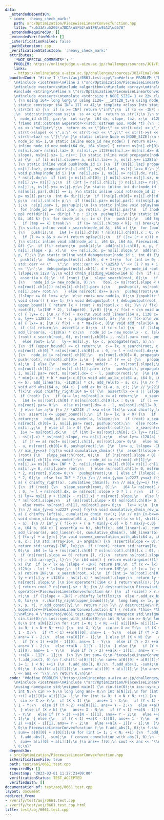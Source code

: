 ```yaml
---
data:
  _extendedDependsOn:
  - icon: ':heavy_check_mark:'
    path: src/Optimization/PiecewiseLinearConvexfunction.hpp
    title: "\u533A\u5206\u7DDA\u5F62\u51F8\u95A2\u6570"
  _extendedRequiredBy: []
  _extendedVerifiedWith: []
  _isVerificationFailed: false
  _pathExtension: cpp
  _verificationStatusIcon: ':heavy_check_mark:'
  attributes:
    '*NOT_SPECIAL_COMMENTS*': ''
    PROBLEM: https://onlinejudge.u-aizu.ac.jp/challenges/sources/JOI/Final/0661
    links:
    - https://onlinejudge.u-aizu.ac.jp/challenges/sources/JOI/Final/0661
  bundledCode: "#line 1 \"test/aoj/0661.test.cpp\"\n#define PROBLEM \"https://onlinejudge.u-aizu.ac.jp/challenges/sources/JOI/Final/0661\"\
    \n#include <iostream>\n#line 2 \"src/Optimization/PiecewiseLinearConvexfunction.hpp\"\
    \n#include <vector>\n#include <algorithm>\n#include <array>\n#include <sstream>\n\
    #include <string>\n#line 8 \"src/Optimization/PiecewiseLinearConvexfunction.hpp\"\
    \n#include <cassert>\ntemplate <std::size_t NODE_SIZE= 1 << 22> class PiecewiseLinearConvexfunction\
    \ {\n using i64= long long;\n using i128= __int128_t;\n using node_id= std::int_least32_t;\n\
    \ static constexpr i64 INF= 1ll << 41;\n template <class Int> static inline std::string\
    \ str(Int x) {\n  if (x >= INF) return \"inf\";\n  if (x <= -INF) return \"-inf\"\
    ;\n  std::stringstream ss;\n  ss << x;\n  return ss.str();\n }\n struct Node {\n\
    \  node_id ch[2], par;\n  int sz;\n  i64 dx, slope, laz, x;\n  i128 y;\n };\n\
    \ friend std::ostream &operator<<(std::ostream &os, Node *t) {\n  if (!t) return\
    \ os << \"nullptr\";\n  return os << \"{dx:\" << str(t->dx) << \",slope:\" <<\
    \ str(t->slope) << \",x:\" << str(t->x) << \",y:\" << str(t->y) << \",laz:\" <<\
    \ str(t->laz) << \"}\";\n }\n static inline Node ns[NODE_SIZE];\n static inline\
    \ node_id ni= 1;\n static inline node_id new_node() { return ni++; }\n static\
    \ inline node_id new_node(i64 dx, i64 slope) { return ns[ni].ch[0]= ns[ni].ch[1]=\
    \ ns[ni].par= ns[ni].laz= 0, ns[ni].y= i128(ns[ni].x= ns[ni].dx= dx) * (ns[ni].slope=\
    \ slope), ns[ni].sz= 1, ni++; }\n static inline void propagate(node_id i, i64\
    \ a) {\n  if (i) ns[i].slope+= a, ns[i].laz+= a, ns[i].y+= i128(a) * ns[i].x;\n\
    \ }\n static inline void push(node_id i) {\n  if (ns[i].laz) propagate(ns[i].ch[0],\
    \ ns[i].laz), propagate(ns[i].ch[1], ns[i].laz), ns[i].laz= 0;\n }\n static inline\
    \ void pushup(node_id i) {\n  ns[i].sz= 1, ns[i].x= ns[i].dx, ns[i].y= i128(ns[i].slope)\
    \ * ns[i].dx;\n  if (int j= ns[i].ch[0]; j) ns[i].sz+= ns[j].sz, ns[i].x+= ns[j].x,\
    \ ns[i].y+= ns[j].y;\n  if (int j= ns[i].ch[1]; j) ns[i].sz+= ns[j].sz, ns[i].x+=\
    \ ns[j].x, ns[i].y+= ns[j].y;\n }\n static inline int dir(node_id i) { return\
    \ ns[ns[i].par].ch[1] == i; }\n static inline void rot(node_id i) {\n  node_id\
    \ p= ns[i].par;\n  int d= dir(i);\n  if ((ns[p].ch[d]= ns[i].ch[!d])) ns[ns[p].ch[d]].par=\
    \ p;\n  ns[i].ch[!d]= p;\n  if ((ns[i].par= ns[p].par)) ns[ns[p].par].ch[dir(p)]=\
    \ i;\n  ns[p].par= i, pushup(p);\n }\n static inline void splay(node_id i) {\n\
    \  for (node_id p= ns[i].par; p; rot(i), p= ns[i].par)\n   if (node_id pp= ns[p].par;\
    \ pp) rot(dir(i) == dir(p) ? p : i);\n  pushup(i);\n }\n static inline void slope_search(node_id\
    \ &i, i64 k) {\n  for (node_id s;; i= s) {\n   push(i);\n   i64 tmp= ns[i].slope;\n\
    \   if (tmp == k) break;\n   if (s= ns[i].ch[tmp < k]; !s) break;\n  }\n  splay(i);\n\
    \ }\n static inline void x_search(node_id &i, i64 x) {\n  for (bool c;; i= ns[i].ch[c])\
    \ {\n   push(i);\n   i64 l= ns[i].ch[0] ? ns[ns[i].ch[0]].x : 0, r= l + ns[i].dx;\n\
    \   if (l <= x && x <= r) return splay(i);\n   if ((c= (r < x))) x-= r;\n  }\n\
    \ }\n static inline void add(node_id i, i64 &x, i64 &p, PiecewiseLinearConvexfunction\
    \ &f) {\n  if (!i) return;\n  push(i);\n  add(ns[i].ch[0], x, p, f);\n  f.add_ax_bx_c(0,\
    \ ns[i].slope - p, x);\n  x+= ns[i].dx, p= ns[i].slope;\n  add(ns[i].ch[1], x,\
    \ p, f);\n }\n static inline void debugoutput(node_id i, int d) {\n  if (!i) return;\n\
    \  push(i);\n  debugoutput(ns[i].ch[0], d + 1);\n  for (int i= 0; i < d; ++i)\
    \ std::cerr << \"   \";\n  std::cerr << \"\u25A0 \" << (i ? ns + i : nullptr)\
    \ << '\\n';\n  debugoutput(ns[i].ch[1], d + 1);\n }\n node_id root;\n i64 lx,\
    \ lslope;\n i128 ly;\n void chmin_sliding_window(i64 a) {\n  if (!a) return;\n\
    \  assert(a > 0);\n  if (root) {\n   slope_search(root, 0);\n   if (ns[root].slope)\
    \ {\n    node_id i= new_node(a, 0);\n    bool c= ns[root].slope < 0;\n    if ((ns[i].ch[c]=\
    \ ns[root].ch[c])) ns[ns[i].ch[c]].par= i;\n    pushup(i), ns[root].ch[c]= i,\
    \ ns[i].par= root;\n   } else ns[root].dx+= a;\n   pushup(root);\n  } else if\
    \ (lslope >= 0) lx+= a;\n  else root= new_node(a, 0);\n }\npublic:\n static inline\
    \ void clear() { ni= 1; }\n void debugoutput() { debugoutput(root, 0); }\n i64\
    \ upper_bound() { return lx + (root ? ns[root].x : 0); }\n // f(x) := 0\n PiecewiseLinearConvexfunction():\
    \ root(0), lx(INF * 2), lslope(0), ly(0) {}\n // f(x) + c\n void add_const(i128\
    \ c) { ly+= c; }\n // f(x) + ax+c\n void add_linear(i64 a, i128 c= 0) { lslope+=\
    \ a, ly+= i128(a) * lx + c, propagate(root, a); }\n // f(x-a)\n void shift(i64\
    \ a) { lx+= a; }\n // f(x) + a * max{x-c, 0}\n void add_relu(i64 a, i64 c) {\n\
    \  if (!a) return;\n  assert(a > 0);\n  if (c < lx) {\n   if (lslope < -INF) return\
    \ add_linear(a, -i128(a) * c);\n   node_id i= new_node(lx - c, lslope);\n   if\
    \ (root) x_search(root, 0), ns[root].ch[0]= i, ns[i].par= root, pushup(root);\n\
    \   else root= i;\n   ly-= ns[i].y, lx= c, propagate(root, a);\n   return;\n \
    \ }\n  if (upper_bound() <= c) return;\n  c-= lx, x_search(root, c);\n  i64 l=\
    \ ns[root].ch[0] ? ns[ns[root].ch[0]].x : 0, r= l + ns[root].dx;\n  if (l == c)\
    \ {\n   node_id i= ns[root].ch[0];\n   ns[root].ch[0]= 0, propagate(root, a),\
    \ push(root), ns[root].ch[0]= i;\n  } else if (r == c) {\n   propagate(ns[root].ch[1],\
    \ a);\n  } else {\n   node_id i= new_node(r - c, ns[root].slope);\n   if ((ns[i].ch[1]=\
    \ ns[root].ch[1])) ns[ns[i].ch[1]].par= i;\n   pushup(i), propagate(i, a), ns[root].ch[1]=\
    \ i, ns[i].par= root, ns[root].dx= c - l, pushup(root);\n  }\n }\n // f(x) + a\
    \ * min{x-c,0} + b * max{x-c,0}\n void add_ax_bx_c(i64 a, i64 b, i64 c) { assert(a\
    \ <= b), add_linear(a, -i128(a) * c), add_relu(b - a, c); }\n // f(x) + a * |x-c|\n\
    \ void add_abs(i64 a, i64 c) { add_ax_bx_c(-a, a, c); }\n // \u221E if x>a else\
    \ f(x)\n void chinfty_right(i64 a= 0) {\n  assert(lx <= a || lslope >= -INF);\n\
    \  if (root) {\n   if (a-= lx; ns[root].x <= a) return;\n   x_search(root, a);\n\
    \   i64 l= ns[root].ch[0] ? ns[ns[root].ch[0]].x : 0;\n   if (l == a) root= ns[root].ch[0],\
    \ ns[root].par= 0;\n   else ns[root].dx= a - l, ns[root].ch[1]= 0, pushup(root);\n\
    \  } else lx= a;\n }\n // \u221E if x<a else f(x)\n void chinfty_left(i64 a= 0)\
    \ {\n  assert(a <= upper_bound());\n  if (a-= lx; a < 0) {\n   if (lslope < -INF)\
    \ return;\n   node_id i= new_node(-a, lslope);\n   if (root) x_search(root, 0),\
    \ ns[root].ch[0]= i, ns[i].par= root, pushup(root);\n   else root= i;\n   ly-=\
    \ ns[i].y;\n  } else if (a > 0) {\n   assert(root);\n   x_search(root, a);\n \
    \  i64 r= ns[root].dx;\n   if (int i= ns[root].ch[0]; i) ly+= ns[i].y + i128(a\
    \ - ns[i].x) * ns[root].slope, r+= ns[i].x;\n   else ly+= i128(a) * ns[root].slope;\n\
    \   if (r == a) root= ns[root].ch[1], ns[root].par= 0;\n   else ns[root].dx= r\
    \ - a, ns[root].ch[0]= 0, pushup(root);\n  }\n  lx+= a, lslope= -INF * 2;\n }\n\
    \ // min_{y<=x} f(y)\n void cumulative_chmin() {\n  assert(lslope <= 0);\n  if\
    \ (root) {\n   slope_search(root, 0);\n   if (ns[root].slope < 0) {\n    if (!ns[root].ch[1])\
    \ ns[root].ch[1]= new_node();\n    node_id i= ns[root].ch[1];\n    ns[i].sz= 1,\
    \ ns[i].x= ns[i].dx= INF * 2, ns[i].slope= ns[i].ch[0]= ns[i].ch[1]= ns[i].laz=\
    \ ns[i].y= 0, ns[i].par= root;\n   } else ns[root].ch[1]= 0, ns[root].dx= INF\
    \ * 2, ns[root].slope= 0;\n   pushup(root);\n  } else if (lslope) root= new_node(INF\
    \ * 2, 0);\n  else lx= INF * 2;\n }\n // min_{y<=x \u2227 y<=a} f(y)\n void cumulative_chmin_with_condition(i64\
    \ a) { chinfty_right(a), cumulative_chmin(); }\n // min_{y>=x} f(y)\n void cumulative_chmin_rev()\
    \ {\n  if (root) {\n   slope_search(root, 0);\n   i64 l= ns[root].ch[0] ? ns[ns[root].ch[0]].x\
    \ : 0, r= l + ns[root].dx, x= ns[root].slope > 0 ? l : r;\n   if (int i= ns[root].ch[0];\
    \ i) ly+= ns[i].y + i128(x - ns[i].x) * ns[root].slope;\n   else ly+= i128(x)\
    \ * ns[root].slope;\n   if (ns[root].slope > 0) ns[root].ch[0]= 0, pushup(root);\n\
    \   else root= ns[root].ch[1], ns[root].par= 0;\n   lx+= x;\n  }\n  lslope= 0;\n\
    \ }\n // min_{y>=x \u2227 y>=a} f(y)\n void cumulative_chmin_rev_with_condition(i64\
    \ a) { chinfty_left(a), cumulative_chmin_rev(); }\n // min_{x-b<=y<=x-a} f(y)\n\
    \ void chmin_sliding_window(i64 a, i64 b) { assert(a <= b), shift(a), chmin_sliding_window(b\
    \ - a); }\n // inf_y { f(x-y) + ( a * min{y-c,0} + b * max{y-c,0} ) }\n void convex_convolution_with_ax_bx_c(i64\
    \ a, i64 b, i64 c) { assert(a <= b), shift(c), add_linear(-a), cumulative_chmin_rev(),\
    \ add_linear(a), add_linear(-b), cumulative_chmin(), add_linear(b); }\n // inf_y\
    \ { f(x-y) + a |y-c| }\n void convex_convolution_with_abs(i64 a, i64 c) { convex_convolution_with_ax_bx_c(-a,\
    \ a, c); }\n std::array<i64, 2> argmin() {\n  assert(lslope <= 0);\n  if (!lslope)\
    \ return std::array{-INF, lx};\n  if (!root) return std::array{lx, lx};\n  slope_search(root,\
    \ 0);\n  i64 l= lx + (ns[root].ch[0] ? ns[ns[root].ch[0]].x : 0), r= l + ns[root].dx;\n\
    \  if (ns[root].slope == 0) return {l, r};\n  return ns[root].slope < 0 ? std::array{r,\
    \ r} : std::array{l, l};\n }\n i64 min() { return eval(argmin()[1]); }\n i64 eval(i64\
    \ x) {\n  if (x < lx && lslope < -INF) return INF;\n  if (x <= lx) return ly +\
    \ i128(x - lx) * lslope;\n  if (!root) return INF;\n  if (x-= lx; ns[root].x <\
    \ x) return INF;\n  x_search(root, x);\n  if (int i= ns[root].ch[0]; i) return\
    \ ly + ns[i].y + i128(x - ns[i].x) * ns[root].slope;\n  return ly + i128(x) *\
    \ ns[root].slope;\n }\n i64 operator()(i64 x) { return eval(x); }\n int size()\
    \ { return root ? ns[root].sz : 0; }\n // destructive\n PiecewiseLinearConvexfunction\
    \ operator+(PiecewiseLinearConvexfunction &r) {\n  if (size() > r.size()) std::swap(*this,\
    \ r);\n  if (lslope < -INF) r.chinfty_left(lx);\n  else r.add_ax_bx_c(lslope,\
    \ 0, lx);\n  r.chinfty_right(upper_bound());\n  long long x= lx, p= 0;\n  add(root,\
    \ x, p, r), r.add_const(ly);\n  return r;\n }\n // destructive\n PiecewiseLinearConvexfunction\
    \ &operator+=(PiecewiseLinearConvexfunction &r) { return *this= *this + r; }\n\
    };\n#line 4 \"test/aoj/0661.test.cpp\"\nusing namespace std;\nsigned main() {\n\
    \ cin.tie(0);\n ios::sync_with_stdio(0);\n int N;\n cin >> N;\n long long ans=\
    \ 0;\n int a[N][2];\n for (int i= 0; i < N; ++i) a[i][0]= a[i][1]= -1;\n for (int\
    \ i= 0; i < N + N; ++i) {\n  int X, Y;\n  cin >> X >> Y;\n  if (X < 1) {\n   ans+=\
    \ 1 - X;\n   if (Y < 1) ++a[0][0], ans+= 1 - Y;\n   else if (Y > 2) ++a[0][1],\
    \ ans+= Y - 2;\n   else ++a[0][Y - 1];\n  } else if (X > N) {\n   ans+= X - N;\n\
    \   if (Y < 1) ++a[N - 1][0], ans+= 1 - Y;\n   else if (Y > 2) ++a[N - 1][1],\
    \ ans+= Y - 2;\n   else ++a[N - 1][Y - 1];\n  } else {\n   if (Y < 1) ++a[X -\
    \ 1][0], ans+= 1 - Y;\n   else if (Y > 2) ++a[X - 1][1], ans+= Y - 2;\n   else\
    \ ++a[X - 1][Y - 1];\n  }\n }\n int sum= 0;\n PiecewiseLinearConvexfunction f;\n\
    \ f.add_abs(1, 0);\n f.shift(-a[0][1]);\n sum+= a[0][0] + a[0][1];\n for (int\
    \ i= 1; i < N; ++i) {\n  f.add_abs(1, 0);\n  f.add_abs(1, -sum);\n  f.convex_convolution_with_abs(1,\
    \ 0);\n  f.shift(-a[i][1]);\n  sum+= a[i][0] + a[i][1];\n }\n ans+= f(0);\n cout\
    \ << ans << '\\n';\n return 0;\n}\n"
  code: "#define PROBLEM \"https://onlinejudge.u-aizu.ac.jp/challenges/sources/JOI/Final/0661\"\
    \n#include <iostream>\n#include \"src/Optimization/PiecewiseLinearConvexfunction.hpp\"\
    \nusing namespace std;\nsigned main() {\n cin.tie(0);\n ios::sync_with_stdio(0);\n\
    \ int N;\n cin >> N;\n long long ans= 0;\n int a[N][2];\n for (int i= 0; i < N;\
    \ ++i) a[i][0]= a[i][1]= -1;\n for (int i= 0; i < N + N; ++i) {\n  int X, Y;\n\
    \  cin >> X >> Y;\n  if (X < 1) {\n   ans+= 1 - X;\n   if (Y < 1) ++a[0][0], ans+=\
    \ 1 - Y;\n   else if (Y > 2) ++a[0][1], ans+= Y - 2;\n   else ++a[0][Y - 1];\n\
    \  } else if (X > N) {\n   ans+= X - N;\n   if (Y < 1) ++a[N - 1][0], ans+= 1\
    \ - Y;\n   else if (Y > 2) ++a[N - 1][1], ans+= Y - 2;\n   else ++a[N - 1][Y -\
    \ 1];\n  } else {\n   if (Y < 1) ++a[X - 1][0], ans+= 1 - Y;\n   else if (Y >\
    \ 2) ++a[X - 1][1], ans+= Y - 2;\n   else ++a[X - 1][Y - 1];\n  }\n }\n int sum=\
    \ 0;\n PiecewiseLinearConvexfunction f;\n f.add_abs(1, 0);\n f.shift(-a[0][1]);\n\
    \ sum+= a[0][0] + a[0][1];\n for (int i= 1; i < N; ++i) {\n  f.add_abs(1, 0);\n\
    \  f.add_abs(1, -sum);\n  f.convex_convolution_with_abs(1, 0);\n  f.shift(-a[i][1]);\n\
    \  sum+= a[i][0] + a[i][1];\n }\n ans+= f(0);\n cout << ans << '\\n';\n return\
    \ 0;\n}"
  dependsOn:
  - src/Optimization/PiecewiseLinearConvexfunction.hpp
  isVerificationFile: true
  path: test/aoj/0661.test.cpp
  requiredBy: []
  timestamp: '2023-03-01 11:27:21+09:00'
  verificationStatus: TEST_ACCEPTED
  verifiedWith: []
documentation_of: test/aoj/0661.test.cpp
layout: document
redirect_from:
- /verify/test/aoj/0661.test.cpp
- /verify/test/aoj/0661.test.cpp.html
title: test/aoj/0661.test.cpp
---
```

